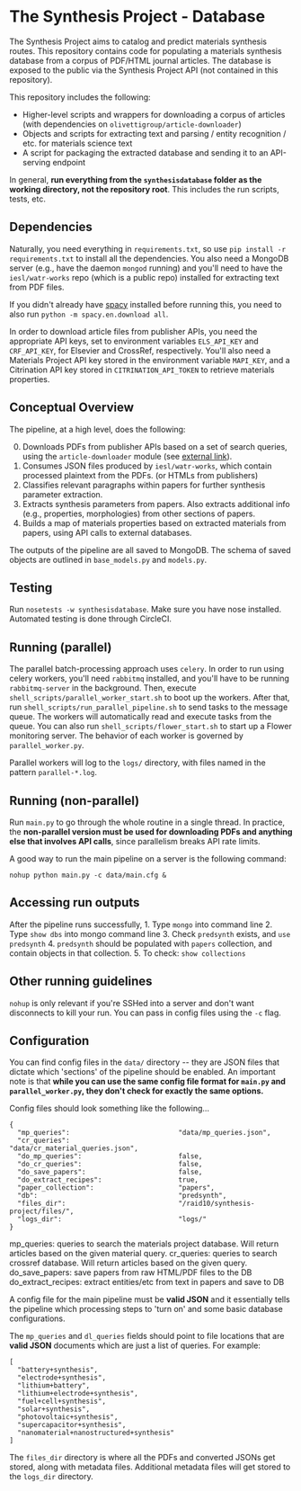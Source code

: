 # The Synthesis Project - Database

The Synthesis Project aims to catalog and predict materials synthesis routes. This repository contains code for populating a materials synthesis database from a corpus of PDF/HTML journal articles. The database is exposed to the public via the Synthesis Project API (not contained in this repository).

This repository includes the following:

+ Higher-level scripts and wrappers for downloading a corpus of articles (with dependencies on `olivettigroup/article-downloader`)
+ Objects and scripts for extracting text and parsing / entity recognition / etc. for materials science text
+ A script for packaging the extracted database and sending it to an API-serving endpoint

In general, **run everything from the `synthesisdatabase` folder as the working directory, not the repository root**. This includes the run scripts, tests, etc.

## Dependencies
Naturally, you need everything in `requirements.txt`, so use `pip install -r requirements.txt` to install all the dependencies. You also need a MongoDB server (e.g., have the daemon `mongod` running) and you'll need to have the `iesl/watr-works` repo (which is a public repo) installed for extracting text from PDF files.

If you didn't already have [spacy](https://spacy.io/docs) installed before running this, you need to also run `python -m spacy.en.download all`.

In order to download article files from publisher APIs, you need the appropriate API keys, set to environment variables `ELS_API_KEY` and `CRF_API_KEY`, for Elsevier and CrossRef, respectively. You'll also need a Materials Project API key stored in the environment variable `MAPI_KEY`, and a Citrination API key stored in `CITRINATION_API_TOKEN` to retrieve materials properties.

## Conceptual Overview

The pipeline, at a high level, does the following:

0. Downloads PDFs from publisher APIs based on a set of search queries, using the `article-downloader` module (see [external link](https://www.github.com/olivettigroup/article-downloader)).
0. Consumes JSON files produced by `iesl/watr-works`, which contain processed plaintext from the PDFs. (or HTMLs from publishers)
0. Classifies relevant paragraphs within papers for further synthesis parameter extraction.
0. Extracts synthesis parameters from papers. Also extracts additional info (e.g., properties, morphologies) from other sections of papers.
0. Builds a map of materials properties based on extracted materials from papers, using API calls to external databases.

The outputs of the pipeline are all saved to MongoDB. The schema of saved objects are outlined in `base_models.py` and `models.py`.

## Testing

Run `nosetests -w synthesisdatabase`. Make sure you have nose installed. Automated testing is done through CircleCI.

## Running (parallel)

The parallel batch-processing approach uses `celery`. In order to run using celery workers, you'll need `rabbitmq` installed, and you'll have to be running `rabbitmq-server` in the background. Then, execute `shell_scripts/parallel_worker_start.sh` to boot up the workers. After that, run `shell_scripts/run_parallel_pipeline.sh` to send tasks to the message queue. The workers will automatically read and execute tasks from the queue. You can also run `shell_scripts/flower_start.sh` to start up a Flower monitoring server. The behavior of each worker is governed by `parallel_worker.py`.

Parallel workers will log to the `logs/` directory, with files named in the pattern `parallel-*.log`.

## Running (non-parallel)

Run `main.py` to go through the whole routine in a single thread. In practice, the **non-parallel version must be used for downloading PDFs and anything else that involves API calls**, since parallelism breaks API rate limits.

A good way to run the main pipeline on a server is the following command:

    nohup python main.py -c data/main.cfg &

## Accessing run outputs

After the pipeline runs successfully,
    1. Type `mongo` into command line
    2. Type `show dbs` into mongo command line
    3. Check `predsynth` exists, and `use predsynth`
    4. `predsynth` should be populated with `papers` collection, and contain objects in that collection.
    5. To check: `show collections`

## Other running guidelines

`nohup` is only relevant if you're SSHed into a server and don't want disconnects to kill your run. You can pass in config files using the `-c` flag.

## Configuration

You can find config files in the `data/` directory -- they are JSON files that dictate which 'sections' of the pipeline should be enabled. An important note is that **while you can use the same config file format for `main.py` and `parallel_worker.py`, they don't check for exactly the same options.**

Config files should look something like the following...

    {
      "mp_queries":                           "data/mp_queries.json",
      "cr_queries":                           "data/cr_material_queries.json",
      "do_mp_queries":                        false,
      "do_cr_queries":                        false,
      "do_save_papers":                       false,
      "do_extract_recipes":                   true,
      "paper_collection":                     "papers",
      "db":                                   "predsynth",
      "files_dir":                            "/raid10/synthesis-project/files/",
      "logs_dir":                             "logs/"
    }


mp_queries: queries to search the materials project database. Will return articles based on the given material query.
cr_queries: queries to search crossref database. Will return articles based on the given query.
do_save_papers: save papers from raw HTML/PDF files to the DB
do_extract_recipes: extract entities/etc from text in papers and save to DB

A config file for the main pipeline must be __valid JSON__ and it essentially tells the pipeline which processing steps to 'turn on' and some basic database configurations.

The `mp_queries` and `dl_queries` fields should point to file locations that are __valid JSON__ documents which are just a list of queries. For example:

    [
      "battery+synthesis",
      "electrode+synthesis",
      "lithium+battery",
      "lithium+electrode+synthesis",
      "fuel+cell+synthesis",
      "solar+synthesis",
      "photovoltaic+synthesis",
      "supercapacitor+synthesis",
      "nanomaterial+nanostructured+synthesis"
    ]

The `files_dir` directory is where all the PDFs and converted JSONs get stored, along with metadata files. Additional metadata files will get stored to the `logs_dir` directory.

